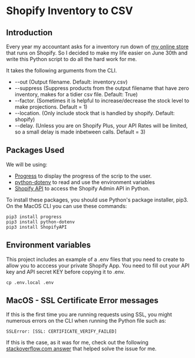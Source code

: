 # Shopify Inventory to CSV
## Introduction
Every year my accountant asks for a inventory run down of [my online store](https://www.prendas.co.uk/) that runs on Shopify.  So I decided to make my life easier on June 30th and write this Python script to do all the hard work for me.  

It takes the following arguments from the CLI.  
* --out  (Output filename.  Default: inventory.csv)
* --suppress  (Suppress products from the output filename that have zero inventory, makes for a tidier csv file.  Default: True)
* --factor. (Sometimes it is helpful to increase/decrease the stock level to make projections.  Default = 1)
* --location. (Only include stock that is handled by shopify.  Default: shopify)
* --delay. (Unless you are on Shopify Plus, your API Rates will be limited, so a small delay is made inbetween calls.  Default = 3)

## Packages Used
We will be using:
* [Progress](https://github.com/verigak/progress) to display the progress of the scrip to the user.
* [python-dotenv](https://github.com/theskumar/python-dotenv) to read and use the environment variables
* [Shopify API](https://github.com/Shopify/shopify_python_api) to access the Shopify Admin API in Python.


To install these packages, you should use Python's package installer, pip3.  On the MacOS CLI you can use these commands:
```
pip3 install progress
pip3 install python-dotenv
pip3 install ShopifyAPI
```

## Environment variables
This project includes an example of a .env files that you need to create to allow you to acccess your private Shopify App.  You need to fill out your API key and API secret KEY before copying it to .env.
```
cp .env.local .env
```


## MacOS - SSL Certificate Error messages
If this is the first time you are running requests using SSL, you might numerous errors on the CLI when running the Python file such as:
```
SSLError: [SSL: CERTIFICATE_VERIFY_FAILED]
```
If this is the case, as it was for me, check out the following [stackoverflow.com answer](https://stackoverflow.com/questions/42098126/mac-osx-python-ssl-sslerror-ssl-certificate-verify-failed-certificate-verify/42098127#42098127) that helped solve the issue for me.
